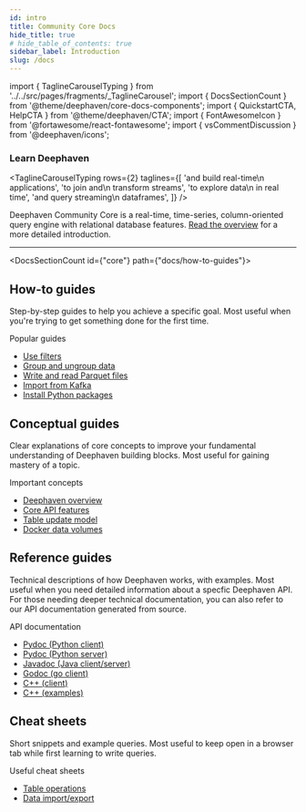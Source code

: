 ```yaml
---
id: intro
title: Community Core Docs
hide_title: true
# hide_table_of_contents: true
sidebar_label: Introduction
slug: /docs
---
```


import { TaglineCarouselTyping } from '../../src/pages/fragments/\_TaglineCarousel';
import { DocsSectionCount } from '@theme/deephaven/core-docs-components';
import { QuickstartCTA, HelpCTA } from '@theme/deephaven/CTA';
import { FontAwesomeIcon } from '@fortawesome/react-fontawesome';
import { vsCommentDiscussion } from '@deephaven/icons';

<h3 className="text--primary margin-bottom--sm margin-top--md">Learn Deephaven</h3>

<!-- Headlines rotate through at top, expected be split on two lines -->

<TaglineCarouselTyping rows={2} taglines={[
'and build real-time\n applications',
'to join and\n transform streams',
'to explore data\n in real time',
'and query streaming\n dataframes',
]}
/>

<div className="comment-title">

Deephaven Community Core is a real-time, time-series, column-oriented query engine with relational database features. [Read the overview](/core/docs/conceptual/deephaven-overview) for a more detailed introduction.

</div>

<div className="padding-vert--sm"></div>
<hr />
<div className="padding-vert--md"></div>

<div className="row">
<QuickstartCTA prefixLabel={"0. "}/>
</div>

<HelpCTA/>

<div className="row padding-vert--lg">
<div className="col">

<DocsSectionCount id={"core"} path={"docs/how-to-guides"}>

## How-to guides

</DocsSectionCount>

Step-by-step guides to help you achieve a specific goal. Most useful when you're trying to get something done for the first time.

</div>
<div className="col col--4 popular-articles-list">

Popular guides

- [Use filters](./how-to-guides/use-filters.md)
- [Group and ungroup data](./how-to-guides/grouping-data.md)
- [Write and read Parquet files](./how-to-guides/data-import-export/parquet-single.md)
- [Import from Kafka](./how-to-guides/data-import-export/kafka-stream.md)
- [Install Python packages](./how-to-guides/install-python-packages.md)

</div>
</div>

<div className="row padding-vert--lg">
<div className="col">
<DocsSectionCount id={"core"} path={"docs/conceptual"}>

## Conceptual guides

</DocsSectionCount>

Clear explanations of core concepts to improve your fundamental understanding of Deephaven building blocks. Most useful for gaining mastery of a topic.

</div>
<div className="col col--4 popular-articles-list">

Important concepts

- [Deephaven overview](./conceptual/deephaven-overview.md)
- [Core API features](./conceptual/deephaven-core-api.md)
- [Table update model](./conceptual/table-update-model.md)
- [Docker data volumes](./conceptual/docker-data-volumes.md)

</div>
</div>

<div className="row padding-vert--lg">
<div className="col">
<DocsSectionCount id={"core"} path={"docs/reference"}>

## Reference guides

</DocsSectionCount>

Technical descriptions of how Deephaven works, with examples. Most useful when you need detailed information about a specfic Deephaven API. For those needing deeper technical documentation, you can also refer to our API documentation generated from source.

</div>
<div className="col col--4 popular-articles-list">

API documentation

- [Pydoc (Python client)](https://deephaven.io/core/client-api/python)
- [Pydoc (Python server)](https://deephaven.io/core/pydoc)
- [Javadoc (Java client/server)](https://deephaven.io/core/javadoc)
- [Godoc (go client)](https://pkg.go.dev/github.com/deephaven/deephaven-core/go)
- [C++ (client)](https://deephaven.io/core/client-api/cpp)
- [C++ (examples)](https://deephaven.io/core/client-api/cpp-examples)

</div>
</div>

<div className="row padding-vert--lg">
<div className="col">
<DocsSectionCount id={"core"} path={"docs/reference/cheat-sheets"}>

## Cheat sheets

</DocsSectionCount>

Short snippets and example queries. Most useful to keep open in a browser tab while first learning to write queries.

</div>
<div className="col col--4 popular-articles-list">

Useful cheat sheets

- [Table operations](./reference/cheat-sheets/cheat-sheet.md)
- [Data import/export](./reference/cheat-sheets/import-data-cheat-sheet.md)

</div>
</div>
